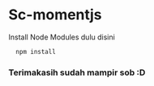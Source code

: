 # Sc-momentjs

Install Node Modules dulu disini
```sh
  npm install
```

### Terimakasih sudah mampir sob :D

